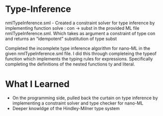 # Type-Inference

nmlTypeInference.sml - 
Created a constraint solver for type inference by implementing function solve : con -> subst in the provided ML file nmlTypeInference.sml. Which takes as argument a constraint of type con and returns an “idempotent” substitution of type subst

Completed the incomplete type inference algorithm for nano-ML in the given nmlTypeInference.sml file. I did this through completeing the typeof function which implements the typing rules for expressions. Specifically completing the definitions of the nested functions ty and literal.


# What I Learned

* On the programming side, pulled back the curtain on type inference by implementing a constraint solver and type checker for nano-ML
* Deeper knowldge of the Hindley-Milner type system
